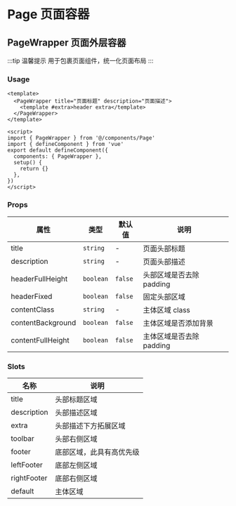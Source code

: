 # Page 页面容器


## PageWrapper 页面外层容器

:::tip 温馨提示
用于包裹页面组件，统一化页面布局
:::

### Usage

```vue
<template>
  <PageWrapper title="页面标题" description="页面描述">
    <template #extra>header extra</template>
  </PageWrapper>
</template>

<script>
import { PageWrapper } from '@/components/Page'
import { defineComponent } from 'vue'
export default defineComponent({
  components: { PageWrapper },
  setup() {
    return {}
  },
})
</script>
```


### Props

| 属性              | 类型               | 默认值 | 说明                            |
| ----------------- | ------------------ | ------ | ------------------------------- |
| title             | `string`           | -      | 页面头部标题                |
| description           | `string`           | -      | 页面头部描述         |
| headerFullHeight      | `boolean`           | `false`      | 头部区域是否去除 padding                    |
| headerFixed       | `boolean`          | `false`  | 固定头部区域                |
| contentClass      | `string`           | -      | 主体区域 class                  |
| contentBackground | `boolean`          | `false`      | 主体区域是否添加背景                    |
| contentFullHeight | `boolean`          | `false`  | 主体区域是否去除 padding    |


### Slots

| 名称          | 说明                |
| ------------- | ------------------- |
| title | 头部标题区域 |
| description | 头部描述区域 |
| extra | 头部描述下方拓展区域 |
| toolbar | 头部右侧区域 |
| footer       | 底部区域，此具有高优先级 |
| leftFooter    | 底部左侧区域 |
| rightFooter   | 底部右侧区域 |
| default       | 主体区域            |
